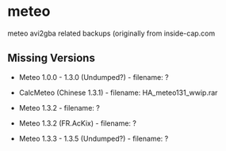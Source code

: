 # meteo
meteo avi2gba related backups (originally from inside-cap.com


## Missing Versions

- Meteo 1.0.0 - 1.3.0 (Undumped?) - filename: ?

- CalcMeteo (Chinese 1.3.1) - filename: HA_meteo131_wwip.rar

- Meteo 1.3.2 - filename: ?

- Meteo 1.3.2 (FR.AcKix) - filename: ?

- Meteo 1.3.3 - 1.3.5 (Undumped?) - filename: ?
